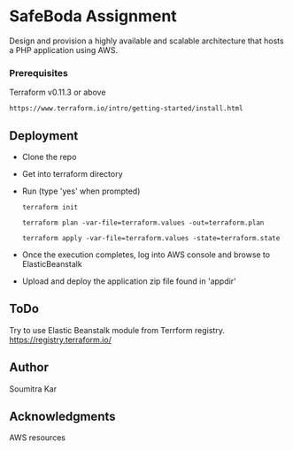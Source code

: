 # SafeBoda Assignment

Design and provision a highly available and scalable architecture that hosts a PHP application using AWS.


### Prerequisites

Terraform v0.11.3 or above


```
https://www.terraform.io/intro/getting-started/install.html
```

## Deployment

* Clone the repo
* Get into terraform directory
* Run (type 'yes' when prompted)

	`terraform init`

	`terraform plan -var-file=terraform.values -out=terraform.plan`

	`terraform apply -var-file=terraform.values -state=terraform.state`

* Once the execution completes, log into AWS console and browse to ElasticBeanstalk
* Upload and deploy the application zip file found in 'appdir'

## ToDo
Try to use Elastic Beanstalk module from Terrform registry.
https://registry.terraform.io/

## Author
Soumitra Kar

## Acknowledgments
AWS resources
